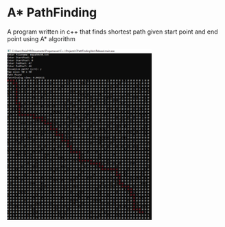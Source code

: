 # A* PathFinding

<p>
  A program written in c++ that finds shortest path given start point and end point using A* algorithm
</p>

<img  height="400"  src="imagem.PNG">
